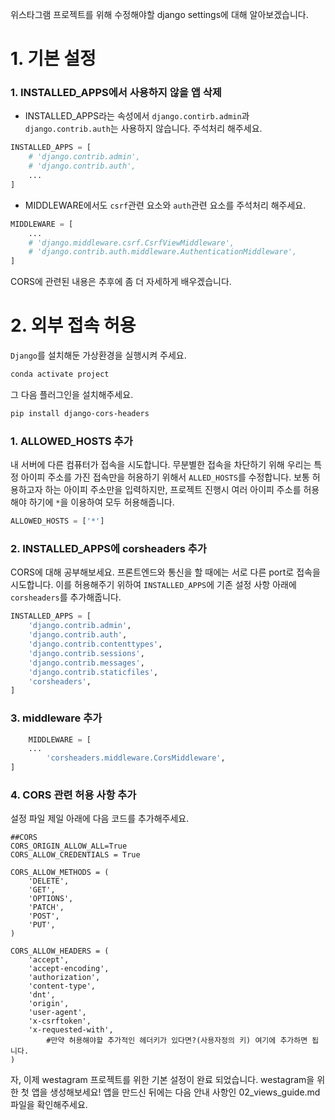 
위스타그램 프로젝트를 위해 수정해야할 django settings에 대해 알아보겠습니다.

# 1. 기본 설정

### 1. INSTALLED_APPS에서 사용하지 않을 앱 삭제
- INSTALLED_APPS라는 속성에서 `django.contirb.admin`과 `django.contrib.auth`는 사용하지 않습니다. 주석처리 해주세요.
```python
INSTALLED_APPS = [
    # 'django.contrib.admin',
    # 'django.contrib.auth',
    ...
]
```

- MIDDLEWARE에서도 `csrf`관련 요소와 `auth`관련 요소를 주석처리 해주세요.
```python
MIDDLEWARE = [
    ...
    # 'django.middleware.csrf.CsrfViewMiddleware',
    # 'django.contrib.auth.middleware.AuthenticationMiddleware',
]
```

CORS에 관련된 내용은 추후에 좀 더 자세하게 배우겠습니다. 

# 2. 외부 접속 허용

`Django`를 설치해둔 가상환경을 실행시켜 주세요.
```bash
conda activate project
```
그 다음 플러그인을 설치해주세요.
```bash
pip install django-cors-headers
```

### 1. ALLOWED_HOSTS 추가

내 서버에 다른 컴퓨터가 접속을 시도합니다. 무분별한 접속을 차단하기 위해 우리는 특정 아이피 주소를 가진 접속만을 허용하기 위해서 `ALLED_HOSTS`를 수정합니다. 보통 허용하고자 하는 아이피 주소만을 입력하지만, 프로젝트 진행시 여러 아이피 주소를 허용해야 하기에 `*`을 이용하여 모두 허용해줍니다.

```python
ALLOWED_HOSTS = ['*']
```

### 2. INSTALLED_APPS에 corsheaders 추가

CORS에 대해 공부해보세요. 프론트엔드와 통신을 할 때에는 서로 다른 port로 접속을 시도합니다. 이를 허용해주기 위하여 `INSTALLED_APPS`에 기존 설정 사항 아래에 `corsheaders`를 추가해줍니다.

```python
INSTALLED_APPS = [
    'django.contrib.admin',
    'django.contrib.auth',
    'django.contrib.contenttypes',
    'django.contrib.sessions',
    'django.contrib.messages',
    'django.contrib.staticfiles',
    'corsheaders',
]
```

### 3. middleware 추가

```python
    MIDDLEWARE = [
	...
		'corsheaders.middleware.CorsMiddleware',
]
```

### 4. CORS 관련 허용 사항 추가
설정 파일 제일 아래에 다음 코드를 추가해주세요.
```
##CORS
CORS_ORIGIN_ALLOW_ALL=True
CORS_ALLOW_CREDENTIALS = True

CORS_ALLOW_METHODS = (
    'DELETE',
    'GET',
    'OPTIONS',
    'PATCH',
    'POST',
    'PUT',
)

CORS_ALLOW_HEADERS = (
    'accept',
    'accept-encoding',
    'authorization',
    'content-type',
    'dnt',
    'origin',
    'user-agent',
    'x-csrftoken',
    'x-requested-with',
		#만약 허용해야할 추가적인 헤더키가 있다면?(사용자정의 키) 여기에 추가하면 됩니다.
)
```

자, 이제 westagram 프로젝트를 위한 기본 설정이 완료 되었습니다. westagram을 위한 첫 앱을 생성해보세요! 앱을 만드신 뒤에는 다음 안내 사항인 02_views_guide.md 파일을 확인해주세요.
